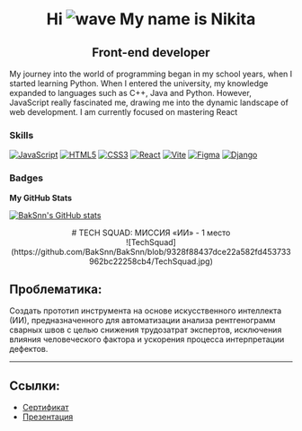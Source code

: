 <h1 align="center">Hi <img src="https://user-images.githubusercontent.com/18350557/176309783-0785949b-9127-417c-8b55-ab5a4333674e.gif" alt="wave"> My name is Nikita</h1>

<h2 align="center">Front-end developer</h1> 

My journey into the world of programming began in my school years, when I started learning Python. When I entered the university, my knowledge expanded to languages such as C++, Java and Python. However, JavaScript really fascinated me, drawing me into the dynamic landscape of web development. I am currently focused on mastering React

### Skills


<p align="left">
</a>
<a href="https://developer.mozilla.org/en-US/docs/Web/JavaScript" target="_blank" rel="noreferrer"><img src="https://raw.githubusercontent.com/danielcranney/readme-generator/main/public/icons/skills/javascript-colored.svg" width="36" height="36" alt="JavaScript" /></a>
<a href="https://developer.mozilla.org/en-US/docs/Glossary/HTML5" target="_blank" rel="noreferrer"><img src="https://raw.githubusercontent.com/danielcranney/readme-generator/main/public/icons/skills/html5-colored.svg" width="36" height="36" alt="HTML5" /></a>
<a href="https://www.w3.org/TR/CSS/#css" target="_blank" rel="noreferrer"><img src="https://raw.githubusercontent.com/danielcranney/readme-generator/main/public/icons/skills/css3-colored.svg" width="36" height="36" alt="CSS3" /></a>
<a href="https://reactjs.org/" target="_blank" rel="noreferrer"><img src="https://raw.githubusercontent.com/danielcranney/readme-generator/main/public/icons/skills/react-colored.svg" width="36" height="36" alt="React" /></a>
<a href="https://vitejs.dev/" target="_blank" rel="noreferrer"><img src="https://raw.githubusercontent.com/danielcranney/readme-generator/main/public/icons/skills/vite-colored.svg" width="36" height="36" alt="Vite" /></a>
<a href="https://www.figma.com/" target="_blank" rel="noreferrer"><img src="https://raw.githubusercontent.com/danielcranney/readme-generator/main/public/icons/skills/figma-colored.svg" width="36" height="36" alt="Figma" /></a>
<a href="https://www.djangoproject.com/" target="_blank" rel="noreferrer"><img src="https://raw.githubusercontent.com/danielcranney/readme-generator/main/public/icons/skills/django-colored.svg" width="36" height="36" alt="Django" /></a>
</a>  
</p>


### Badges

<b>My GitHub Stats</b>

<a href="http://www.github.com/BakSnn"><img src="https://github-readme-stats.vercel.app/api?username=BakSnn&show_icons=true&hide=&count_private=true&title_color=3382ed&text_color=ffffff&icon_color=3382ed&bg_color=0f172a&hide_border=true&show_icons=true" alt="BakSnn's GitHub stats" /></a>

<div align="center">
# TECH SQUAD: МИССИЯ «ИИ» - 1 место
</div>

<div align="center">
![TechSquad](https://github.com/BakSnn/BakSnn/blob/9328f88437dce22a582fd453733962bc22258cb4/TechSquad.jpg)
</div>

## Проблематика:

Создать прототип инструмента на основе искусственного интеллекта (ИИ), предназначенного для автоматизации анализа рентгенограмм сварных швов с целью снижения трудозатрат экспертов, исключения влияния человеческого фактора и ускорения процесса интерпретации дефектов.

---

## Ссылки:

- [Сертификат](https://github.com/BakSnn/BakSnn/blob/9328f88437dce22a582fd453733962bc22258cb4/%D0%94%D0%9F_%20TechSquad.jpg)
- [Презентация](https://docs.google.com/presentation/d/1emEQehXaSTQYq60dJMv-Ryjn7Tl60iUxH8Aw-arNZmg/edit?usp=sharing)


